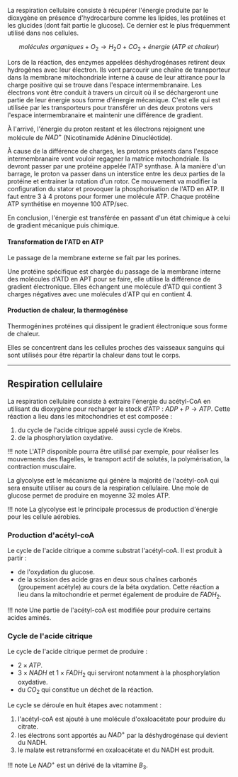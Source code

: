 La respiration cellulaire consiste à récupérer l'énergie produite par le dioxygène en présence d'hydrocarbure comme les lipides, les protéines et les glucides (dont fait partie le glucose). Ce dernier est le plus fréquemment utilisé dans nos cellules.

$$molécules\ organiques + O_2 \rightarrow H_2O + CO_2 + énergie\ (ATP\ et\ chaleur)$$

Lors de la réaction, des enzymes appelées déshydrogénases retirent deux hydrogènes avec leur électron. Ils vont parcourir une chaîne de transporteur dans la membrane mitochondriale interne à cause de leur attirance pour la charge positive qui se trouve dans l'espace intermembranaire. Les électrons vont être conduit à travers un circuit où il se déchargeront une partie de leur énergie sous forme d'énergie mécanique. C'est elle qui est utilisée par les transporteurs pour transférer un des deux protons vers l'espace intermembranaire et maintenir une différence de gradient.

À l'arrivé, l'énergie du proton restant et les électrons rejoignent une molécule de $NAD^+$ (Nicotinamide Adénine Dinucléotide).

À cause de la différence de charges, les protons présents dans l'espace intermembranaire vont vouloir regagner la matrice mitochondriale. Ils devront passer par une protéine appelée l'ATP synthase. À la manière d'un barrage, le proton va passer dans un interstice entre les deux parties de la protéine et entrainer la rotation d'un rotor. Ce mouvement va modifier la configuration du stator et provoquer la phosphorisation de l'ATD en ATP. Il faut entre 3 à 4 protons pour former une molécule ATP. Chaque protéine ATP synthétise en moyenne 100 ATP/sec.

En conclusion, l'énergie est transférée en passant d'un état chimique à celui de gradient mécanique puis chimique.

#### Transformation de l'ATD en ATP

Le passage de la membrane externe se fait par les porines.

Une protéine spécifique est chargée du passage de la membrane interne des molécules d'ATD en APT pour se faire, elle utilise la différence de gradient électronique. Elles échangent une molécule d'ATD qui contient 3 charges négatives avec une molécules d'ATP qui en contient 4.

#### Production de chaleur, la thermogénèse

Thermogénines protéines qui dissipent le gradient électronique sous forme de chaleur.

Elles se concentrent dans les cellules proches des vaisseaux sanguins qui sont utilisés pour être répartir la chaleur dans tout le corps.


------------

## Respiration cellulaire

La respiration cellulaire consiste à extraire l'énergie du acétyl-CoA en utilisant du dioxygène pour recharger le stock d'ATP : $ADP + P \rightarrow  ATP$. Cette réaction a lieu dans les mitochondries et est composée :

1. du cycle de l'acide citrique appelé aussi cycle de Krebs.
2. de la phosphorylation oxydative.

!!! note
    L'ATP disponible pourra être utilisé  par exemple, pour réaliser les mouvements des flagelles, le transport actif de solutés, la polymérisation, la contraction musculaire.

La glycolyse est le mécanisme qui génère la majorité de l'acétyl-coA qui sera ensuite utiliser au cours de la respiration cellulaire. Une mole de glucose permet de produire en moyenne 32 moles ATP.

!!! note
    La glycolyse est le principale processus de production d'énergie pour les cellule aérobies.

### Production d'acétyl-coA

Le cycle de l'acide citrique a comme substrat l'acétyl-coA. Il est produit à partir :

* de l'oxydation du glucose.
* de la scission des acide gras en deux sous chaînes carbonés (groupement acétyle) au cours de la béta oxydation. Cette réaction a lieu dans la mitochondrie et permet également de produire de $FADH_2$.

!!! note
    Une partie de l'acétyl-coA est modifiée pour produire certains acides aminés.

### Cycle de l'acide citrique

Le cycle de l'acide citrique permet de produire :

* $2 \times ATP$.
* $3 \times NADH$ et $1 \times FADH_2$ qui serviront notamment à la phosphorylation oxydative.
* du $CO_2$ qui constitue un déchet de la réaction.

Le cycle se déroule en huit étapes avec notamment :

1. l'acétyl-coA est ajouté à une molécule d'oxaloacétate pour produire du citrate.
2. les électrons sont apportés au $NAD^+$ par la déshydrogénase qui devient du NADH.
3. le malate est retransformé en oxaloacétate et du NADH est produit.

!!! note
    Le $NAD^+$ est un dérivé de la vitamine $B_3$.

